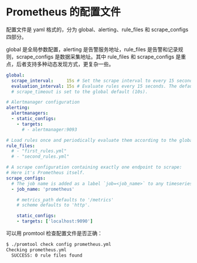 # Prometheus 的配置文件

配置文件是 yaml 格式的，分为 global、alerting、rule_files 和 scrape_configs 四部分。

global 是全局参数配置，alerting 是告警服务地址，rule_files 是告警和记录规则，scrape_configs 是数据采集地址。其中 rule_files 和 scrape_configs 是重点，后者支持多种动态发现方式，更复杂一些。

```yaml
global:
  scrape_interval:     15s # Set the scrape interval to every 15 seconds. Default is every 1 minute.
  evaluation_interval: 15s # Evaluate rules every 15 seconds. The default is every 1 minute.
  # scrape_timeout is set to the global default (10s).

# Alertmanager configuration
alerting:
  alertmanagers:
  - static_configs:
    - targets:
      # - alertmanager:9093

# Load rules once and periodically evaluate them according to the global 'evaluation_interval'.
rule_files:
  # - "first_rules.yml"
  # - "second_rules.yml"

# A scrape configuration containing exactly one endpoint to scrape:
# Here it's Prometheus itself.
scrape_configs:
  # The job name is added as a label `job=<job_name>` to any timeseries scraped from this config.
  - job_name: 'prometheus'

    # metrics_path defaults to '/metrics'
    # scheme defaults to 'http'.

    static_configs:
    - targets: ['localhost:9090']
```

可以用 promtool 检查配置文件是否正确：

```sh
$ ./promtool check config prometheus.yml 
Checking prometheus.yml
  SUCCESS: 0 rule files found
```
